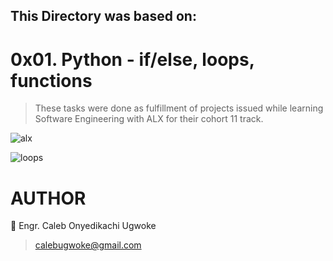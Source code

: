 ## This Directory was based on:
# 0x01. Python - if/else, loops, functions
> These tasks were done as fulfillment of projects issued while learning Software Engineering with ALX for their cohort 11  track. 

![alx](https://s3.amazonaws.com/intranet-projects-files/holbertonschool-higher-level_programming+/233/code.png)

![loops](https://www.pylenin.com/content/images/size/w1200/2022/02/Why-learn-Python-24-.png)


# AUTHOR 
>
👤 Engr. Caleb Onyedikachi Ugwoke
> calebugwoke@gmail.com
